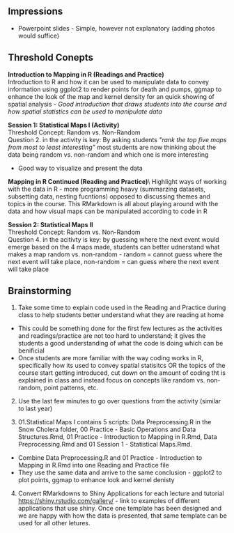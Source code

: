 ## Impressions ##

* Powerpoint slides - Simple, however not explanatory (adding photos would suffice) 

## Threshold Conepts ##
**Introduction to Mapping in R (Readings and Practice)**\
Introduction to R and how it can be used to manipulate data to convey information using ggplot2 to render points for death and pumps, ggmap to enhance the look of the map and kernel density for an quick showing of spatial analysis - *Good introduction that draws students into the course and how spatial statistics can be used to manipulate data*

**Session 1: Statistical Maps I (Activity)**\
Threshold Concept: Random vs. Non-Random\
Question 2. in the activity is key: By asking students *"rank the top five maps from most to least interesting"* most students are now thinking about the data being random vs. non-random and which one is more interesting 
* Good way to visualize and present the data 

**Mapping in R Continued (Reading and Practice)**\ 
Highlight ways of working with the data in R - more programming heavy (summarzing datasets, subsetting data, nesting fucntions) opposed to discussing themes and topics in the course.
This RMarkdown is all about playing around with the data and how visual maps can be manipulated according to code in R 

**Session 2: Statistical Maps II**\
Threshold Concept: Random vs. Non-Random\
Question 4. in the acitivty is key: by guessing where the next event would emerge based on the 4 maps made, students can better udnerstand what makes a map random vs. non-random - random = cannot guess where the next event will take place, non-random = can guess where the next event will take place 

## Brainstorming ##
1. Take some time to explain code used in the Reading and Practice during class to help students better understand what they are reading at home 
* This could be something done for the first few lectures as the activities and readings/practice are not too hard to understand; it gives the students a good understanding of what the code is doing which can be benificial 
* Once students are more familiar with the way coding works in R, specifically how its used to convey spatial statisitcs OR the topics of the course start getting introduced, cut down on the amount of coding tht is explained in class and instead focus on concepts like random vs. non-random, point patterns, etc. 

2. Use the last few minutes to go over questions from the activity (similar to last year) 

3. 01.Statistical Maps I contains 5 scripts: Data Preprocessing.R in the Snow Cholera folder, 00 Practice - Basic Operations and Data Structures.Rmd, 01 Practice - Introduction to Mapping in R.Rmd, Data Preprocessing.Rmd and 01 Session 1 - Statistical Maps.Rmd. 
* Combine Data Preprocessing.R and 01 Practice - Introduction to Mapping in R.Rmd into one Reading and Practice file
* They use the same data and arrive to the same conclusion - ggplot2 to plot points, ggmap to enhance look and kernel denisty 

4. Convert RMarkdowns to Shiny Applications for each lecture and tutorial
https://shiny.rstudio.com/gallery/ - link to examples of different applications that use shiny. Once one template has been designed and we are happy with how the data is presented, that same template can be used for all other letures. 
